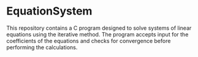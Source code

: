 # EquationSystem
This repository contains a C program designed to solve systems of linear equations using the iterative method. The program accepts input for the coefficients of the equations and checks for convergence before performing the calculations.
